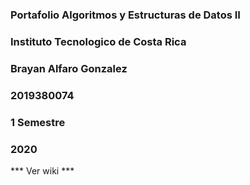 ### Portafolio Algoritmos y Estructuras de Datos II
### Instituto Tecnologico de Costa Rica
### Brayan Alfaro Gonzalez
### 2019380074
### 1 Semestre 
### 2020

*** Ver wiki ***
